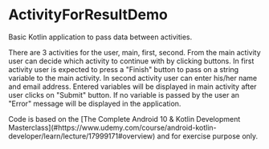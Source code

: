 # ActivityForResultDemo
Basic Kotlin application to pass data between activities.
<p>There are 3 activities for the user, main, first, second. From the main activity user can decide which activity to continue with by clicking buttons.
In first activity user is expected to press a "Finish" button to pass on a string variable to the main activity. In second activity user can enter his/her name 
and email address. Entered variables will be displayed in main activity after user clicks on "Submit" button. If no variable is passed by the user an "Error"
message will be displayed in the application.</p>

<p>Code is based on the [The Complete Android 10 & Kotlin Development Masterclass](#https://www.udemy.com/course/android-kotlin-developer/learn/lecture/17999171#overview)
and for exercise purpose only.</p>
